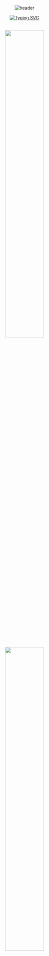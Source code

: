 <div align=center>


![header](https://capsule-render.vercel.app/api?type=waving&height=240&section=header&text=Welcome!%20I'm%20Sully&fontSize=50&animation=fadeIn&fontAlignY=38&descAlignY=51&descAlign=62&theme=tokyonight)


[![Typing SVG](https://readme-typing-svg.demolab.com?font=Fira+Code&duration=3000&pause=1000&color=628FD9&center=true&width=500&height=70&lines=A+ship+in+harbor+is+safe%2C;but+that+is+not+what+ships+are+built+for.;-+John+A.+Shedd)](https://git.io/typing-svg)

<br>
    
<a href="https://github.com/anuraghazra/github-readme-stats">
    <img width=49.8% src="https://github-readme-stats.vercel.app/api?username=won4885&hide_border=true&show_icons=true&theme=tokyonight" />
</a>
<a href="https://git.io/streak-stats">
    <img width=49.5% src="http://github-readme-streak-stats.herokuapp.com?user=won4885&hide_border=true&theme=tokyonight" />
</a>
<a href="https://github.com/ashutosh00710/github-readme-activity-graph">
<img width=99.8% src="https://github-readme-activity-graph.cyclic.app/graph?username=won4885&hide_border=true&theme=tokyo-night" />
</a>

<br><br>
    
click 👇
    
[![Sully's Algorithms](https://whal.eu/i/BpblJMqn)](https://won4885.github.io)

 </div>
